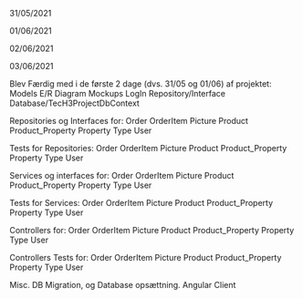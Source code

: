 31/05/2021


01/06/2021

02/06/2021

03/06/2021

Blev Færdig med i de første 2 dage (dvs. 31/05 og 01/06) af projektet:
Models
E/R Diagram
Mockups
LogIn Repository/Interface
Database/TecH3ProjectDbContext

Repositories og Interfaces for:
Order
OrderItem
Picture
Product
Product_Property
Property
Type
User

Tests for Repositories:
Order
OrderItem
Picture
Product
Product_Property
Property
Type
User

Services og interfaces for:
Order
OrderItem
Picture
Product
Product_Property
Property
Type
User

Tests for Services:
Order
OrderItem
Picture
Product
Product_Property
Property
Type
User

Controllers for:
Order
OrderItem
Picture
Product
Product_Property
Property
Type
User

Controllers Tests for:
Order
OrderItem
Picture
Product
Product_Property
Property
Type
User

Misc.
DB Migration, og Database opsættning.
Angular Client
